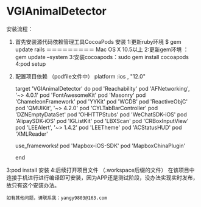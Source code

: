 # VGIAnimalDetector
安装流程：

1. 首先安装源代码依赖管理工具CocoaPods
    安装
    1:更新ruby环境 $ gem update rails ＝＝＝＝＝＝＝＝＝ Mac OS X 10.5以上
    2:更新gem环境 ： gem update –system
    3:安装cocoapods：sudo gem install cocoapods
    4:pod setup

2. 配置项目依赖 （podfile文件中）
    platform :ios , "12.0"

    target 'VGIAnimalDetector' do
    pod 'Reachability'
    pod 'AFNetworking', '~> 4.0.1'
    pod 'FontAwesomeKit'
    pod 'Masonry'
    pod 'ChameleonFramework'
    pod 'YYKit'
    pod 'WCDB'
    pod 'ReactiveObjC'
    pod 'QMUIKit', '~> 4.2.0'
    pod 'CYLTabBarController'
    pod 'DZNEmptyDataSet'
    pod 'OHHTTPStubs'
    pod 'WeChatSDK-iOS'
    pod 'AlipaySDK-iOS'
    pod 'IGListKit'
    pod 'LBXScan'
    pod 'CRBoxInputView'
    pod 'LEEAlert', '~> 1.4.2'
    pod 'LEETheme'
    pod 'ACStatusHUD'
    pod 'XMLReader'

    use_frameworks!
    pod 'Mapbox-iOS-SDK'
    pod 'MapboxChinaPlugin'

    end
    
3:pod install 安装
4:后续打开项目文件 （.workspace后缀的文件）
    在该项目中连接手机进行进行编译即可安装，因为APP还是测试阶段，没办法实现实时发布，故只有这个安装办法。
    
    如有其他问题，请联系我：yangy9803@163.com

